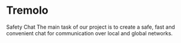 # Tremolo
Safety Chat
The main task of our project is to create a safe, fast and convenient chat for communication over local and global networks.
